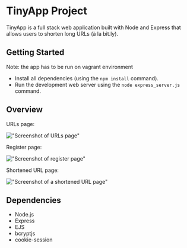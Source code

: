 # TinyApp Project

TinyApp is a full stack web application built with Node and Express that allows users to shorten long URLs (à la bit.ly).

## Getting Started

Note: the app has to be run on vagrant environment
- Install all dependencies (using the `npm install` command).
- Run the development web server using the `node express_server.js` command.

## Overview

URLs page:

!["Screenshot of URLs page"](https://user-images.githubusercontent.com/114049732/208270678-8216a612-c526-42c8-82a4-13e68e9ecd9a.png)


Register page:

!["Screenshot of register page"](https://user-images.githubusercontent.com/114049732/208270666-b8de2e03-2ae6-4c30-8914-5c8d700f2399.png)


Shortened URL page:

!["Screenshot of a shortened URL page"](https://user-images.githubusercontent.com/114049732/208270861-bc9d67fd-2baa-41e5-b829-7c8c82b2b121.png)


## Dependencies

- Node.js
- Express
- EJS
- bcryptjs
- cookie-session

